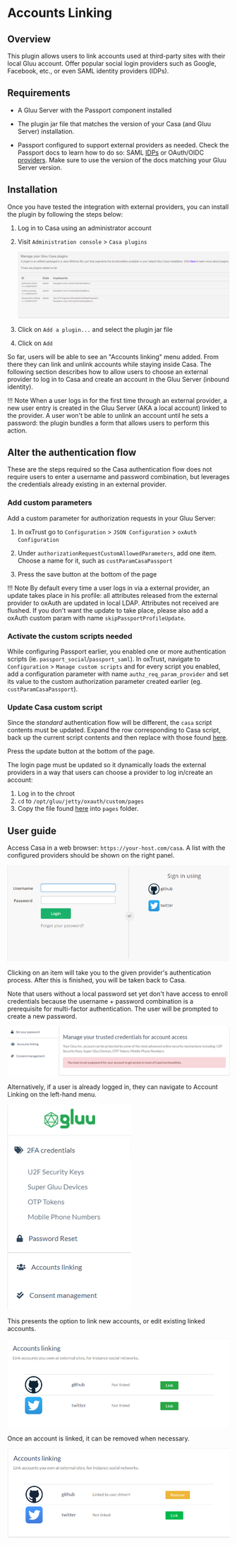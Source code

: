 # Accounts Linking
## Overview
This plugin allows users to link accounts used at third-party sites with their local Gluu account. Offer popular social login providers such as Google, Facebook, etc., or even SAML identity providers (IDPs).

## Requirements

- A Gluu Server with the Passport component installed

- The plugin jar file that matches the version of your Casa (and Gluu Server) installation.

- Passport configured to support external providers as needed. Check the Passport docs to learn how to do so: SAML [IDPs](https://www.gluu.org/docs/ce/authn-guide/inbound-saml-passport/) or OAuth/OIDC [providers](https://www.gluu.org/docs/ce/authn-guide/passport/). Make sure to use the version of the docs matching your Gluu Server version.

## Installation

Once you have tested the integration with external providers, you can install the plugin by following the steps below:

1. Log in to Casa using an administrator account

1. Visit `Administration console` > `Casa plugins`

    ![plugins page](../img/plugins/plugins314.png)

1. Click on `Add a plugin...` and select the plugin jar file

1. Click on `Add` 

So far, users will be able to see an "Accounts linking" menu added. From there they can link and unlink accounts while staying inside Casa. The following section describes how to allow users to choose an external provider to log in to Casa and create an account in the Gluu Server (inbound identity).

!!! Note
    When a user logs in for the first time through an external provider, a new user entry is created in the Gluu Server (AKA a local account) linked to the provider. A user won't be able to unlink an account until he sets a password: the plugin bundles a form that allows users to perform this action.

## Alter the authentication flow

These are the steps required so the Casa authentication flow does not require users to enter a username and password combination, but leverages the credentials already existing in an external provider.

### Add custom parameters

Add a custom parameter for authorization requests in your Gluu Server: 

1. In oxTrust go to `Configuration` > `JSON Configuration` > `oxAuth Configuration`

1. Under `authorizationRequestCustomAllowedParameters`, add one item. Choose a name for it, such as `custParamCasaPassport`

1. Press the save button at the bottom of the page

!!! Note
    By default every time a user logs in via a external provider, an update takes place in his profile: all attributes released from the external provider to oxAuth are updated in local LDAP. Attributes not received are flushed. If you don't want the update to take place, please also add a oxAuth custom param with name `skipPassportProfileUpdate`.

### Activate the custom scripts needed

While configuring Passport earlier, you enabled one or more authentication scripts (ie. `passport_social`/`passport_saml`). In oxTrust, navigate to `Configuration` > `Manage custom scripts` and for every script you enabled, add a configuration parameter with name `authz_req_param_provider` and set its value to the custom authorization parameter created earlier (eg. `custParamCasaPassport`).

### Update Casa custom script

Since the *standard* authentication flow will be different, the `casa` script contents must be updated. Expand the row corresponding to Casa script, back up the current script contents and then replace with those found [here](https://github.com/GluuFederation/casa-ee-plugins/raw/version_3.1.6/account-linking/extras/casa.py).

Press the update button at the bottom of the page.

The login page must be updated so it dynamically loads the external providers in a way that users can choose a provider to log in/create an account:

1. Log in to the chroot
1. `cd` to `/opt/gluu/jetty/oxauth/custom/pages`
1. Copy the file found [here](https://github.com/GluuFederation/casa-ee-plugins/raw/version_3.1.6/account-linking/extras/casa.xhtml) into `pages` folder.

## User guide

Access Casa in a web browser: `https://your-host.com/casa`. A list with the configured providers should be shown on the right panel.

![Login with linked account](../img/plugins/account-linking-login.png)

Clicking on an item will take you to the given provider's authentication process. After this is finished, you will be taken back to Casa.

Note that users without a local password set yet don't have access to enroll credentials because the username + password combination is  a prerequisite for multi-factor authentication. The user will be prompted to create a new password.

![Login with linked account](../img/plugins/account-linking-need-password.png)

Alternatively, if a user is already logged in, they can navigate to Account Linking on the left-hand menu.

![Nav Bar with Account Linking active](../img/plugins/account-linking-nav-bar.png)

This presents the option to link new accounts, or edit existing linked accounts.

![Options for linked accounts](../img/plugins/account-linking-options.png)

Once an account is linked, it can be removed when necessary.

![disable or remove linked account](../img/plugins/account-linking-remove.png)

